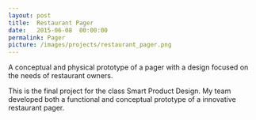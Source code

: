 ```yaml
---
layout: post
title:  Restaurant Pager
date:   2015-06-08  00:00:00
permalink: Pager
picture: /images/projects/restaurant_pager.png
---
```


A conceptual and physical prototype of a pager with a design focused on the needs of restaurant owners. 


 This is the final project for the class Smart Product Design. My team developed both a functional and conceptual prototype of a innovative restaurant pager.
